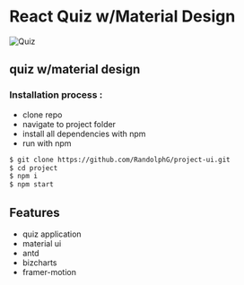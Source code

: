 # React Quiz w/Material Design


![Quiz](https://github.com/RandolphG/project-ui/blob/master/public/_quiz.gif?raw=true)


## quiz w/material design

### Installation process :

- clone repo
- navigate to project folder
- install all dependencies with npm
- run with npm


```bash
$ git clone https://github.com/RandolphG/project-ui.git
$ cd project
$ npm i
$ npm start
```
## Features
- quiz application
- material ui
- antd
- bizcharts
- framer-motion
